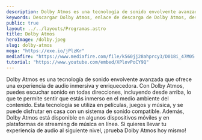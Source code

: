 ```yaml
---
description: Dolby Atmos es una tecnología de sonido envolvente avanzada que ofrece una experiencia de audio inmersiva y enriquecedora. Con Dolby Atmos, puedes escuchar sonido en todas direcciones, incluyendo desde arriba, lo que te permite sentir que estás inmerso en el medio ambiente del contenido.
keywords: Descargar Dolby Atmos, enlace de descarga de Dolby Atmos, descarga gratuita de Dolby Atmos, descarga de prueba de Dolby Atmos, descarga de Dolby Atmos para Windows, descarga de Dolby Atmos para Mac, descarga de Dolby Atmos con crack, descarga completa de Dolby Atmos, descarga de torrent de Dolby Atmos, descarga de Dolby Atmos con clave de serie, descarga de Dolby Atmos para estudiantes, descarga de Dolby Atmos con clave de activación, instalador fuera de línea de descarga de Dolby Atmos, descarga de Dolby Atmos con clave de licencia
public: true
layout: ../../layouts/Programas.astro
title: Dolby Atmos
heroImage: /dolby.jpeg
slug: dolby-atmos
mega: "https://exe.io/jPlzKr"
mediafire: "https://www.mediafire.com/file/k560jj28ahprcy3/D018i_47M05.zip/file"
tutorial: "https://www.youtube.com/embed/XPlovPoCY9Q"
---
```


Dolby Atmos es una tecnología de sonido envolvente avanzada que ofrece una experiencia de audio inmersiva y enriquecedora. Con Dolby Atmos, puedes escuchar sonido en todas direcciones, incluyendo desde arriba, lo que te permite sentir que estás inmerso en el medio ambiente del contenido. Esta tecnología se utiliza en películas, juegos y música, y se puede disfrutar en casa con un sistema de sonido compatible. Además, Dolby Atmos está disponible en algunos dispositivos móviles y en plataformas de streaming de música en línea. Si quieres llevar tu experiencia de audio al siguiente nivel, ¡prueba Dolby Atmos hoy mismo!
